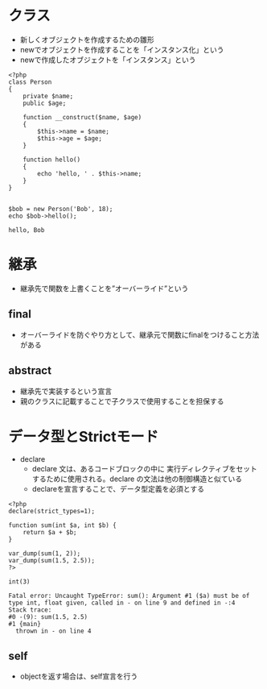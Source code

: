 # クラス
  - 新しくオブジェクトを作成するための雛形
  - newでオブジェクトを作成することを「インスタンス化」という
  - newで作成したオブジェクトを「インスタンス」という

```
<?php
class Person
{
    private $name;
    public $age;

    function __construct($name, $age)
    {
        $this->name = $name;
        $this->age = $age;
    }

    function hello()
    {
        echo 'hello, ' . $this->name;
    }
}


$bob = new Person('Bob', 18);
echo $bob->hello();

```

```
hello, Bob
```

# 継承
  - 継承先で関数を上書くことを”オーバーライド”という

## final
  - オーバーライドを防ぐやり方として、継承元で関数にfinalをつけること方法がある

## abstract
  - 継承先で実装するという宣言
  - 親のクラスに記載することで子クラスで使用することを担保する


# データ型とStrictモード
  - declare
    - declare 文は、あるコードブロックの中に 実行ディレクティブをセットするために使用される。declare の文法は他の制御構造と似ている
    - declareを宣言することで、データ型定義を必須とする

```
<?php
declare(strict_types=1);

function sum(int $a, int $b) {
    return $a + $b;
}

var_dump(sum(1, 2));
var_dump(sum(1.5, 2.5));
?>
```

```
int(3)

Fatal error: Uncaught TypeError: sum(): Argument #1 ($a) must be of type int, float given, called in - on line 9 and defined in -:4
Stack trace:
#0 -(9): sum(1.5, 2.5)
#1 {main}
  thrown in - on line 4
```

## self
  - objectを返す場合は、self宣言を行う
